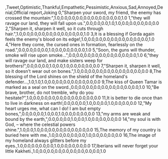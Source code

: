 ,Tweet,Optimistic,Thankful,Empathetic,Pessimistic,Anxious,Sad,Annoyed,Denial,Official report,Joking
0,"Sharpen your sword, my friend, the enemy has crossed the mountain:",1.0,0.0,0.0,0.0,0.0,0.0,0.0,0.0,0.0,1.0
1,"they will ravage our land, they will fall upon us.",0.0,0.0,0.0,1.0,1.0,0.0,0.0,0.0,0.0,0.0
2,"Sharpen it, sharpen it well, so it cuts through hair.",1.0,0.0,0.0,0.0,0.0,0.0,0.0,0.0,0.0,1.0
3,It is a blessing if Gorda again feels the enemy's blood on its edge!,1.0,0.0,0.0,0.0,0.0,0.0,0.0,0.0,0.0,1.0
4,"Here they come, the cursed ones in formation, fearlessly on the road.",0.0,0.0,0.0,0.0,1.0,0.0,0.0,0.0,0.0,1.0
5,"Soon, the guns will thunder, smoke will rise upon smoke...",0.0,0.0,0.0,0.0,0.0,0.0,0.0,0.0,0.0,1.0
6,"they will ravage our land, and make sisters weep for brothers!",0.0,0.0,0.0,1.0,0.0,1.0,0.0,0.0,0.0,0.0
7,"Sharpen it, sharpen it well, so it doesn't wear out on bones.",1.0,0.0,0.0,0.0,0.0,0.0,0.0,0.0,0.0,0.0
8,The blessing of the Lord shines on the shield of the homeland's defender...,1.0,1.0,1.0,0.0,0.0,0.0,0.0,0.0,0.0,0.0
9,The kiss of Queen Tamar is marked as a seal on the sword.,0.0,0.0,0.0,0.0,0.0,0.0,0.0,0.0,0.0,1.0
10,"Be brave, brother, do not tremble, why do you hesitate?",1.0,0.0,0.0,0.0,0.0,0.0,0.0,0.0,0.0,0.0
11,It is better to die once than to live in darkness on earth!,0.0,0.0,0.0,1.0,0.0,0.0,1.0,0.0,0.0,0.0
12,"My heart urges me, what can I do! I am but empty bones,",0.0,0.0,0.0,1.0,0.0,1.0,0.0,0.0,0.0,0.0
13,"my arms are weak and bound by the earth,",0.0,0.0,0.0,1.0,0.0,1.0,0.0,0.0,0.0,0.0
14,"my soul is with God, – where the celestial powers shine.",1.0,0.0,1.0,0.0,0.0,0.0,0.0,0.0,0.0,0.0
15,The memory of my country is buried here with me.,1.0,0.0,0.0,0.0,0.0,1.0,0.0,0.0,0.0,0.0
16,The image of my homeland always glitters before my eyes.,1.0,0.0,0.0,0.0,0.0,1.0,0.0,0.0,0.0,0.0
17,Iberians will never forget your little Kakheti.,1.0,0.0,0.0,0.0,0.0,0.0,0.0,0.0,0.0,1.0
